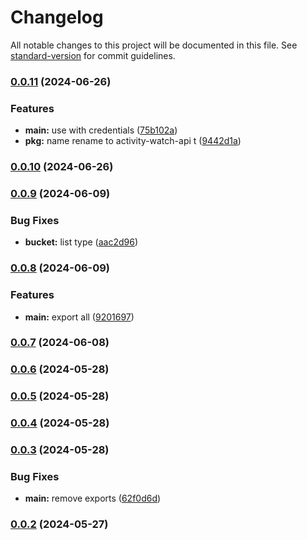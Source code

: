 # Changelog

All notable changes to this project will be documented in this file. See [standard-version](https://github.com/conventional-changelog/standard-version) for commit guidelines.

### [0.0.11](https://github.com/snomiao/activitywatch-api/compare/v0.0.10...v0.0.11) (2024-06-26)


### Features

* **main:** use with credentials ([75b102a](https://github.com/snomiao/activitywatch-api/commit/75b102aa9e566bf206ab012df889387bbc7f0946))
* **pkg:** name rename to activity-watch-api t ([9442d1a](https://github.com/snomiao/activitywatch-api/commit/9442d1a901e77826caabf7ad26a2cff3f861a907))

### [0.0.10](https://github.com/snomiao/activitywatch-api/compare/v0.0.9...v0.0.10) (2024-06-26)

### [0.0.9](https://github.com/snomiao/activitywatch-api/compare/v0.0.8...v0.0.9) (2024-06-09)


### Bug Fixes

* **bucket:** list type ([aac2d96](https://github.com/snomiao/activitywatch-api/commit/aac2d9673a452bdff36e2584eef25b39df19ce13))

### [0.0.8](https://github.com/snomiao/activitywatch-api/compare/v0.0.7...v0.0.8) (2024-06-09)


### Features

* **main:** export all ([9201697](https://github.com/snomiao/activitywatch-api/commit/92016972b3c2ecdb0d5b7e5348a9348a1bcb4e4b))

### [0.0.7](https://github.com/snomiao/activitywatch-api/compare/v0.0.6...v0.0.7) (2024-06-08)

### [0.0.6](https://github.com/snomiao/activitywatch-api/compare/v0.0.5...v0.0.6) (2024-05-28)

### [0.0.5](https://github.com/snomiao/activitywatch-api/compare/v0.0.4...v0.0.5) (2024-05-28)

### [0.0.4](https://github.com/snomiao/activitywatch-api/compare/v0.0.3...v0.0.4) (2024-05-28)

### [0.0.3](https://github.com/snomiao/activitywatch-api/compare/v0.0.2...v0.0.3) (2024-05-28)


### Bug Fixes

* **main:** remove exports ([62f0d6d](https://github.com/snomiao/activitywatch-api/commit/62f0d6d85b35e691023b789802827eb4cfce980e))

### [0.0.2](https://github.com/snomiao/activitywatch-api/compare/v0.0.1...v0.0.2) (2024-05-27)
